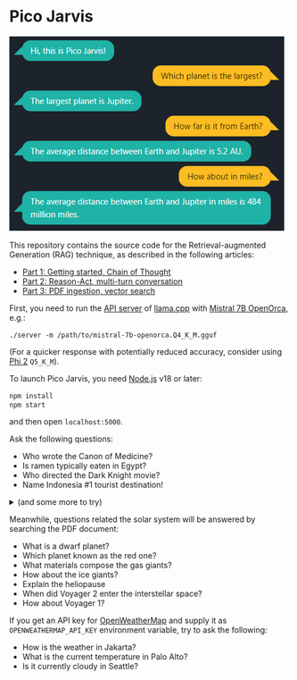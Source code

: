 # Pico Jarvis

![Screenshot](screenshot.png)

This repository contains the source code for the Retrieval-augmented Generation (RAG) technique, as described in the following articles:

* [Part 1: Getting started, Chain of Thought](https://www.linkedin.com/pulse/pico-jarvis-llm-based-chatbot-demo-rag-part-1-ariya-hidayat-pcygc/)
* [Part 2: Reason-Act, multi-turn conversation](https://www.linkedin.com/pulse/pico-jarvis-llm-based-chatbot-demo-rag-part-2-ariya-hidayat-plynf/)
* [Part 3: PDF ingestion, vector search](https://www.linkedin.com/pulse/pico-jarvis-llm-based-chatbot-demo-rag-part-3-ariya-hidayat-zchec)

First, you need to run the [API server](https://github.com/ggerganov/llama.cpp/blob/master/examples/server/README.md) of [llama.cpp](https://github.com/ggerganov/llama.cpp) with [Mistral 7B OpenOrca](https://huggingface.co/TheBloke/Mistral-7B-OpenOrca-GGUF), e.g.:
```
./server -m /path/to/mistral-7b-openorca.Q4_K_M.gguf
```

(For a quicker response with potentially reduced accuracy, consider using [Phi 2](https://huggingface.co/TheBloke/phi-2-GGUF) `Q5_K_M`).


To launch Pico Jarvis, you need [Node.js](https://nodejs.org/) v18 or later:
```
npm install
npm start
```

and then open `localhost:5000`.

Ask the following questions:

* Who wrote the Canon of Medicine?
* Is ramen typically eaten in Egypt?
* Who directed the Dark Knight movie?
* Name Indonesia #1 tourist destination!

<details>
<summary>(and some more to try)</summary>

* What is the native language of Mr. Spock?
* Which US state starts with G?
* What is the atomic number of Magnesium?
* Where do we find kangoroo?
* Who is the father of Luke Skywalker?
* In which country Mandarin is spoken?
* What is the longest river in Latin America?
* Who authored the special theory of relativity?
* Which fictional metal is infused into Wolverine body?
* Who sailed with the flagship Santa Maria?
* Name the big desert close to Mongolia
* Which is closer to Singapor: Vietnam or Australia?
* Who is the fictional spy 007?
* Which country is known for IKEA?

</details>

Meanwhile, questions related the solar system will be answered by searching the PDF document:

* What is a dwarf planet?
* Which planet known as the red one?
* What materials compose the gas giants?
* How about the ice giants?
* Explain the heliopause
* When did Voyager 2 enter the interstellar space?
* How about Voyager 1?

If you get an API key for [OpenWeatherMap](https://api.openweathermap.org) and supply it as `OPENWEATHERMAP_API_KEY` environment variable, try to ask the following:

* How is the weather in Jakarta?
* What is the current temperature in Palo Alto?
* Is it currently cloudy in Seattle?

